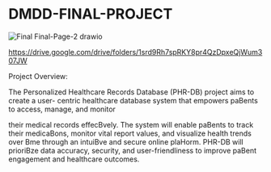 # DMDD-FINAL-PROJECT
![Final Final-Page-2 drawio](https://github.com/suryaMadhav16/DMDD-FINAL-PROJECT/assets/144623536/71450cd7-96e8-40af-b877-14cabf4047d0)

https://drive.google.com/drive/folders/1srd9Rh7spRKY8pr4QzDpxeQjWum307JW

Project Overview:

The Personalized Healthcare Records Database (PHR-DB) project aims to create a user-
centric healthcare database system that empowers paBents to access, manage, and monitor

their medical records effecBvely. The system will enable paBents to track their medicaBons,
monitor vital report values, and visualize health trends over Bme through an intuiBve and
secure online plaHorm. PHR-DB will prioriBze data accuracy, security, and user-friendliness
to improve paBent engagement and healthcare outcomes.
